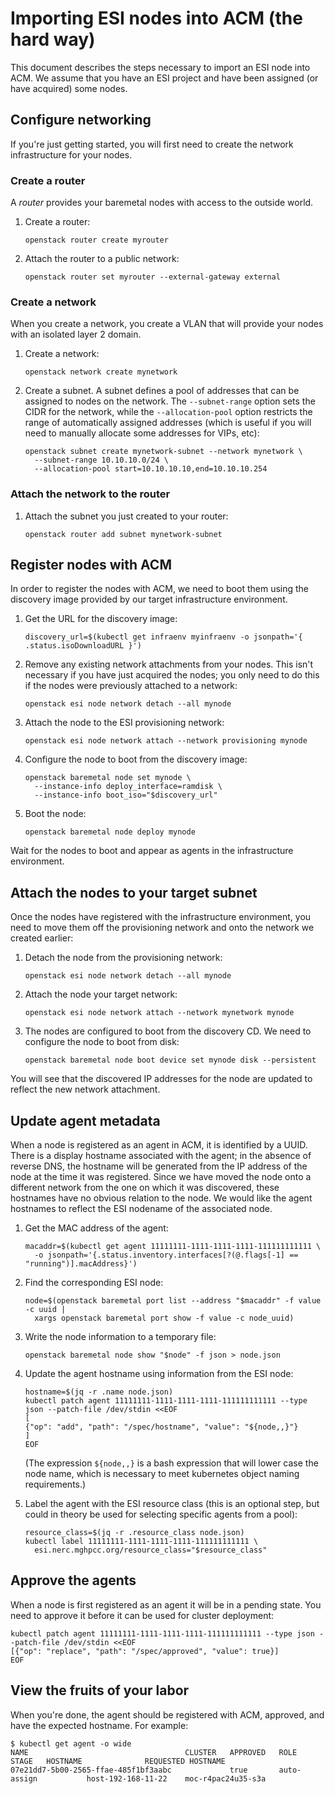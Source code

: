 # Importing ESI nodes into ACM (the hard way)

This document describes the steps necessary to import an ESI node into ACM. We assume that you have an ESI project and have been assigned (or have acquired) some nodes.

## Configure networking

If you're just getting started, you will first need to create the network infrastructure for your nodes.

### Create a router

A *router* provides your baremetal nodes with access to the outside world.

1. Create a router:

    ```
    openstack router create myrouter
    ```

2. Attach the router to a public network:

    ```
    openstack router set myrouter --external-gateway external
    ```

### Create a network

When you create a network, you create a VLAN that will provide your nodes with an isolated layer 2 domain.

1. Create a network:

    ```
    openstack network create mynetwork
    ```

2. Create a subnet. A subnet defines a pool of addresses that can be assigned to nodes on the network. The `--subnet-range` option sets the CIDR for the network, while the `--allocation-pool` option restricts the range of automatically assigned addresses (which is useful if you will need to manually allocate some addresses for VIPs, etc):

    ```
    openstack subnet create mynetwork-subnet --network mynetwork \
      --subnet-range 10.10.10.0/24 \
      --allocation-pool start=10.10.10.10,end=10.10.10.254
    ```

### Attach the network to the router

1. Attach the subnet you just created to your router:

    ```
    openstack router add subnet mynetwork-subnet
    ```

## Register nodes with ACM

In order to register the nodes with ACM, we need to boot them using the discovery image provided by our target infrastructure environment. 

1. Get the URL for the discovery image:

    ```
    discovery_url=$(kubectl get infraenv myinfraenv -o jsonpath='{ .status.isoDownloadURL }')
    ```

2. Remove any existing network attachments from your nodes. This isn't necessary if you have just acquired the nodes; you only need to do this if the nodes were previously attached to a network:

    ```
    openstack esi node network detach --all mynode
    ```

3. Attach the node to the ESI provisioning network:

    ```
    openstack esi node network attach --network provisioning mynode
    ```

4. Configure the node to boot from the discovery image:

    ```
    openstack baremetal node set mynode \
      --instance-info deploy_interface=ramdisk \
      --instance-info boot_iso="$discovery_url"
    ```

5. Boot the node:

    ```
    openstack baremetal node deploy mynode
    ```

Wait for the nodes to boot and appear as agents in the infrastructure environment.

## Attach the nodes to your target subnet

Once the nodes have registered with the infrastructure environment, you need to move them off the provisioning network and onto the network we created earlier:

1. Detach the node from the provisioning network:

    ```
    openstack esi node network detach --all mynode
    ```

1. Attach the node your target network:

    ```
    openstack esi node network attach --network mynetwork mynode
    ```

1. The nodes are configured to boot from the discovery CD. We need to configure the node to boot from disk:

    ```
    openstack baremetal node boot device set mynode disk --persistent
    ```

You will see that the discovered IP addresses for the node are updated to reflect the new network attachment.

## Update agent metadata

When a node is registered as an agent in ACM, it is identified by a UUID. There is a display hostname associated with the agent; in the absence of reverse DNS, the hostname will be generated from the IP address of the node at the time it was registered. Since we have moved the node onto a different network from the one on which it was discovered, these hostnames have no obvious relation to the node. We would like the agent hostnames to reflect the ESI nodename of the associated node.

1. Get the MAC address of the agent:

    ```
    macaddr=$(kubectl get agent 11111111-1111-1111-1111-111111111111 \
      -o jsonpath='{.status.inventory.interfaces[?(@.flags[-1] == "running")].macAddress}')
    ```

1. Find the corresponding ESI node:

    ```
    node=$(openstack baremetal port list --address "$macaddr" -f value -c uuid |
      xargs openstack baremetal port show -f value -c node_uuid)
    ```

1. Write the node information to a temporary file:

    ```
    openstack baremetal node show "$node" -f json > node.json
    ```

1. Update the agent hostname using information from the ESI node:

    ```
    hostname=$(jq -r .name node.json)
    kubectl patch agent 11111111-1111-1111-1111-111111111111 --type json --patch-file /dev/stdin <<EOF
    [
    {"op": "add", "path": "/spec/hostname", "value": "${node,,}"}
    ]
    EOF
    ```

    (The expression `${node,,}` is a bash expression that will lower case the node name, which is necessary to meet kubernetes object naming requirements.)

1. Label the agent with the ESI resource class (this is an optional step, but could in theory be used for selecting specific agents from a pool):

    ```
    resource_class=$(jq -r .resource_class node.json)
    kubectl label 11111111-1111-1111-1111-111111111111 \
      esi.nerc.mghpcc.org/resource_class="$resource_class"
    ```

## Approve the agents

When a node is first registered as an agent it will be in a pending state. You need to approve it before it can be used for cluster deployment:

```
kubectl patch agent 11111111-1111-1111-1111-111111111111 --type json --patch-file /dev/stdin <<EOF
[{"op": "replace", "path": "/spec/approved", "value": true}]
EOF
```

## View the fruits of your labor

When you're done, the agent should be registered with ACM, approved, and have the expected hostname. For example:

```
$ kubectl get agent -o wide
NAME                                   CLUSTER   APPROVED   ROLE          STAGE   HOSTNAME              REQUESTED HOSTNAME
07e21dd7-5b00-2565-ffae-485f1bf3aabc             true       auto-assign           host-192-168-11-22    moc-r4pac24u35-s3a
```
